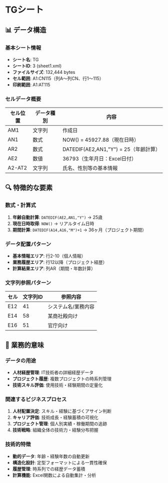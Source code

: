 # TGシート

## 📊 データ構造

### 基本シート情報
- **シート名**: TG
- **シートID**: 3 (sheet1.xml)
- **ファイルサイズ**: 132,444 bytes
- **セル範囲**: A1:CN115（列A～列CN、行1～115）
- **印刷範囲**: A1:AT115

### セルデータ概要
| セル位置 | データ種別 | 内容 |
|----------|-----------|------|
| AM1 | 文字列 | 作成日 |
| AN1 | 数式 | NOW() = 45927.88（現在日時） |
| AR2 | 数式 | DATEDIF(AE2,AN1,"Y") = 25（年齢計算） |
| AE2 | 数値 | 36793（生年月日：Excel日付） |
| A2-AT2 | 文字列 | 氏名、性別等の基本情報 |

## 🔍 特徴的な要素

### 数式・計算式
1. **年齢自動計算**: `DATEDIF(AE2,AN1,"Y")` → 25歳
2. **現在日時取得**: `NOW()` → リアルタイム日時
3. **期間計算**: `DATEDIF(A14,A16,"M")+1` → 36ヶ月（プロジェクト期間）

### データ配置パターン
- **基本情報エリア**: 行2-10（個人情報）
- **業務履歴エリア**: 行12以降（プロジェクト経歴）
- **計算結果エリア**: 列AR（期間・年数計算）

### 文字列参照パターン
| セル | 文字列ID | 参照内容 |
|------|----------|----------|
| E12 | 41 | システム名/業務内容 |
| E14 | 58 | 某商社殿向け |
| E16 | 51 | 官庁向け |

## 💼 業務的意味

### データの用途
- **人材経歴管理**: IT技術者の詳細経歴データ
- **プロジェクト履歴**: 複数プロジェクトの時系列管理
- **技術スキル評価**: 使用技術・経験期間の定量化

### 関連するビジネスプロセス
1. **人材配置決定**: スキル・経験に基づくアサイン判断
2. **キャリア評価**: 技術成長・経験蓄積の可視化
3. **プロジェクト管理**: 個人別実績・稼働期間の追跡
4. **技術戦略**: 組織全体の技術力・経験分布把握

### 技術的特徴
- **動的データ**: 年齢・経験年数の自動更新
- **構造化設計**: 定型フォーマットによる一貫性確保
- **履歴管理**: 時系列での経歴データ蓄積
- **計算機能**: Excel関数による自動集計・分析